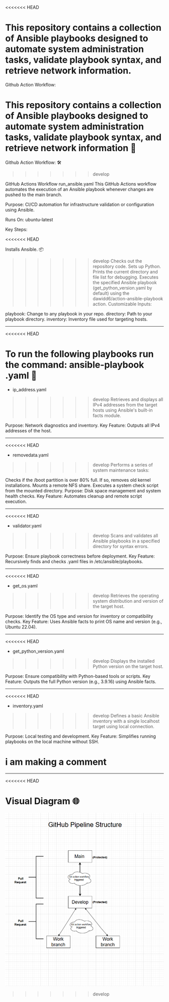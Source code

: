 <<<<<<< HEAD
# This repository contains a collection of Ansible playbooks designed to automate system administration tasks, validate playbook syntax, and retrieve network information.

Github Action Workflow:

# This repository contains a collection of Ansible playbooks designed to automate system administration tasks, validate playbook syntax, and retrieve network information  📄 


Github Action Workflow: 🛠️ 
>>>>>>> develop

GitHub Actions Workflow
run_ansible.yaml
This GitHub Actions workflow automates the execution of an Ansible playbook whenever changes are pushed to the main branch.

Purpose: CI/CD automation for infrastructure validation or configuration using Ansible.

Runs On: ubuntu-latest

Key Steps:

<<<<<<< HEAD

Installs Ansible. 📦
>>>>>>> develop
Checks out the repository code.
Sets up Python.
Prints the current directory and file list for debugging.
Executes the specified Ansible playbook (get_python_version.yaml by default) using the dawidd6/action-ansible-playbook action.
Customizable Inputs:

playbook: Change to any playbook in your repo.
directory: Path to your playbook directory.
inventory: Inventory file used for targeting hosts.

___________________________________

<<<<<<< HEAD


# To run the following playbooks run the command: ansible-playbook <playbook-name>.yaml  🚀 

- ip_address.yaml
>>>>>>> develop
Retrieves and displays all IPv4 addresses from the target hosts using Ansible's built-in facts module.

Purpose: Network diagnostics and inventory.
Key Feature: Outputs all IPv4 addresses of the host.

___________________________________

<<<<<<< HEAD


- removedata.yaml
>>>>>>> develop
Performs a series of system maintenance tasks:

Checks if the /boot partition is over 80% full.
If so, removes old kernel installations.
Mounts a remote NFS share.
Executes a system check script from the mounted directory.
Purpose: Disk space management and system health checks.
Key Feature: Automates cleanup and remote script execution.

___________________________________

<<<<<<< HEAD


- validator.yaml
>>>>>>> develop
Scans and validates all Ansible playbooks in a specified directory for syntax errors.

Purpose: Ensure playbook correctness before deployment.
Key Feature: Recursively finds and checks .yaml files in /etc/ansible/playbooks.

___________________________________

<<<<<<< HEAD

- get_os.yaml
>>>>>>> develop
Retrieves the operating system distribution and version of the target host.

Purpose: Identify the OS type and version for inventory or compatibility checks.
Key Feature: Uses Ansible facts to print OS name and version (e.g., Ubuntu 22.04).

___________________________________

<<<<<<< HEAD

- get_python_version.yaml
>>>>>>> develop
Displays the installed Python version on the target host.

Purpose: Ensure compatibility with Python-based tools or scripts.
Key Feature: Outputs the full Python version (e.g., 3.9.16) using Ansible facts.

___________________________________

<<<<<<< HEAD

- inventory.yaml
>>>>>>> develop
Defines a basic Ansible inventory with a single localhost target using local connection.

Purpose: Local testing and development.
Key Feature: Simplifies running playbooks on the local machine without SSH.
# i am making a comment
___________________________________

<<<<<<< HEAD

# Visual Diagram 🌐 

![Visual Diagram](Pipelinestructure.png)
>>>>>>> develop

